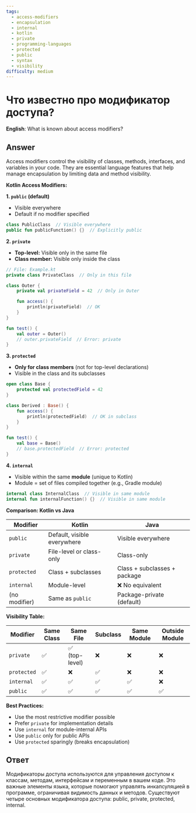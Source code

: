 ```yaml
---
tags:
  - access-modifiers
  - encapsulation
  - internal
  - kotlin
  - private
  - programming-languages
  - protected
  - public
  - syntax
  - visibility
difficulty: medium
---
```


# Что известно про модификатор доступа?

**English**: What is known about access modifiers?

## Answer

Access modifiers control the visibility of classes, methods, interfaces, and variables in your code. They are essential language features that help manage encapsulation by limiting data and method visibility.

**Kotlin Access Modifiers:**

**1. `public` (default)**
- Visible everywhere
- Default if no modifier specified

```kotlin
class PublicClass  // Visible everywhere
public fun publicFunction() {}  // Explicitly public
```

**2. `private`**
- **Top-level:** Visible only in the same file
- **Class member:** Visible only inside the class

```kotlin
// File: Example.kt
private class PrivateClass  // Only in this file

class Outer {
    private val privateField = 42  // Only in Outer

    fun access() {
        println(privateField)  // OK
    }
}

fun test() {
    val outer = Outer()
    // outer.privateField  // Error: private
}
```

**3. `protected`**
- **Only for class members** (not for top-level declarations)
- Visible in the class and its subclasses

```kotlin
open class Base {
    protected val protectedField = 42
}

class Derived : Base() {
    fun access() {
        println(protectedField)  // OK in subclass
    }
}

fun test() {
    val base = Base()
    // base.protectedField  // Error: protected
}
```

**4. `internal`**
- Visible within the same **module** (unique to Kotlin)
- Module = set of files compiled together (e.g., Gradle module)

```kotlin
internal class InternalClass  // Visible in same module
internal fun internalFunction() {}  // Visible in same module
```

**Comparison: Kotlin vs Java**

| Modifier | Kotlin | Java |
|----------|--------|------|
| `public` | Default, visible everywhere | Visible everywhere |
| `private` | File-level or class-only | Class-only |
| `protected` | Class + subclasses | Class + subclasses + package |
| `internal` | Module-level | ❌ No equivalent |
| (no modifier) | Same as `public` | Package-private (default) |

**Visibility Table:**

| Modifier | Same Class | Same File | Subclass | Same Module | Outside Module |
|----------|------------|-----------|----------|-------------|----------------|
| `private` | ✅ | ✅ (top-level) | ❌ | ❌ | ❌ |
| `protected` | ✅ | ❌ | ✅ | ❌ | ❌ |
| `internal` | ✅ | ✅ | ✅ | ✅ | ❌ |
| `public` | ✅ | ✅ | ✅ | ✅ | ✅ |

**Best Practices:**
- Use the most restrictive modifier possible
- Prefer `private` for implementation details
- Use `internal` for module-internal APIs
- Use `public` only for public APIs
- Use `protected` sparingly (breaks encapsulation)

## Ответ

Модификаторы доступа используются для управления доступом к классам, методам, интерфейсам и переменным в вашем коде. Это важные элементы языка, которые помогают управлять инкапсуляцией в программе, ограничивая видимость данных и методов. Существуют четыре основных модификатора доступа: public, private, protected, internal.

